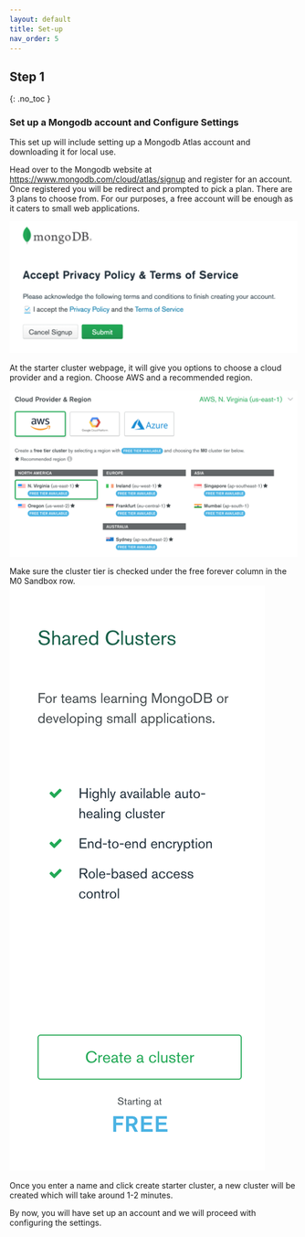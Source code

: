 ```yaml
---
layout: default
title: Set-up 
nav_order: 5
---
```


## Step 1 
{: .no_toc }

### Set up a Mongodb account and Configure Settings

This set up will include setting up a Mongodb Atlas account and downloading it for local use. 

Head over to the Mongodb website at https://www.mongodb.com/cloud/atlas/signup and register for an account. Once registered you will be redirect and prompted to pick a plan. There are 3 plans to choose from. For our purposes, a free account will be enough as it caters to small web applications. 

![registration](https://github.com/eswong610/user-guide-docs/blob/gh-pages/assets/images/register.png?raw=true "LOGIN")

At the starter cluster webpage, it will give you options to choose a cloud provider and a region. Choose AWS and a recommended region. 

![cloudprovider](https://github.com/eswong610/user-guide-docs/blob/gh-pages/assets/images/cloudprovider.png?raw=true "cloud provider")


Make sure the cluster tier is checked under the free forever column in the M0 Sandbox row. 
![freecluster](https://github.com/eswong610/user-guide-docs/blob/gh-pages/assets/images/cluster.png?raw=true "Free cluster")

Once you enter a name and click create starter cluster, a new cluster will be created which will take around 1-2 minutes. 

By now, you will have set up an account and we will proceed with configuring the settings. 






